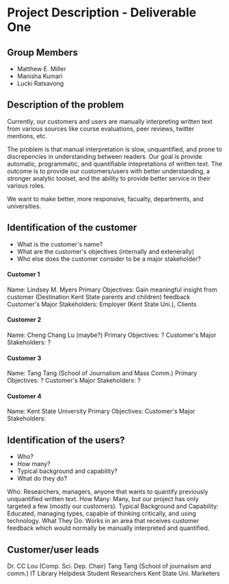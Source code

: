 # Project Description - Deliverable One

## Group Members

- Matthew E. Miller
- Manisha Kumari
- Lucki Ratsavong

## Description of the problem

Currently, our customers and users are manually interpreting written text from various sources like course evaluations, peer reviews, twitter mentions, etc.  

The problem is that manual interpretation is slow, unquantified, and prone to discrepencies in understanding between readers.  Our goal is provide automatic, programmatic, and quantifiable intepretations of written text.  The outcome is to provide our customers/users with better understanding, a stronger analytic toolset, and the ability to provide better service in their various roles.

We want to make better, more responsive, facualty, departments, and universities.

## Identification of the customer

- What is the customer's name?
- What are the customer's objectives (internally and extenerally)
- Who else does the customer consider to be a major stakeholder?

#### Customer 1

Name:  Lindsey M. Myers
Primary Objectives:  Gain meaningful insight from customer (Destination Kent State parents and children) feedback
Customer's Major Stakeholders:  Employer (Kent State Uni.), Clients

#### Customer 2

Name:  Cheng Chang Lu (maybe?)
Primary Objectives:  ?
Customer's Major Stakeholders:  ?

#### Customer 3

Name:  Tang Tang (School of Journalism and Mass Comm.)
Primary Objectives:  ?
Customer's Major Stakeholders:  ?

#### Customer 4

Name:  Kent State University
Primary Objectives:
Customer's Major Stakeholders:

## Identification of the users?

- Who?
- How many?
- Typical background and capability?
- What do they do?

Who:  Researchers, managers, anyone that wants to quantify previously unquantified written text.
How Many:  Many, but our project has only targeted a few (mostly our customers).
Typical Background and Capability:  Educated, managing types, capable of thinking critically, and using technology.
What They Do:  Works in an area that receives customer feedback which would normally be manually interpreted and quantified.

## Customer/user leads
Dr. CC Lou (Comp. Sci. Dep. Chair)
Tang Tang (School of journalism and comm.)
IT Library Helpdesk
Student Researchers
Kent State Uni. Marketers